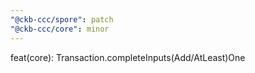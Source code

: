 ```yaml
---
"@ckb-ccc/spore": patch
"@ckb-ccc/core": minor
---
```


feat(core): Transaction.completeInputs(Add/AtLeast)One

